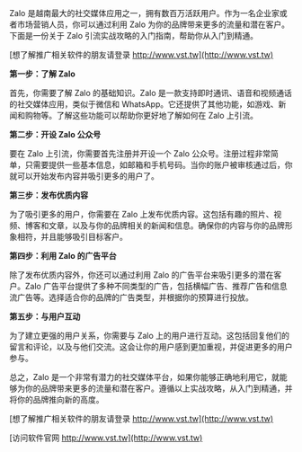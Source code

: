 Zalo 是越南最大的社交媒体应用之一，拥有数百万活跃用户。作为一名企业家或者市场营销人员，你可以通过利用 Zalo 为你的品牌带来更多的流量和潜在客户。下面是一份关于 Zalo 引流实战攻略的入门指南，帮助你从入门到精通。

[想了解推广相关软件的朋友请登录 http://www.vst.tw](http://www.vst.tw)

**第一步：了解 Zalo**

首先，你需要了解 Zalo 的基础知识。Zalo 是一款支持即时通讯、语音和视频通话的社交媒体应用，类似于微信和 WhatsApp。它还提供了其他功能，如游戏、新闻和购物等。了解这些功能可以帮助你更好地了解如何在 Zalo 上引流。

**第二步：开设 Zalo 公众号**

要在 Zalo 上引流，你需要首先注册并开设一个 Zalo 公众号。注册过程非常简单，只需要提供一些基本信息，如邮箱和手机号码。当你的账户被审核通过后，你就可以开始发布内容并吸引更多的用户了。

**第三步：发布优质内容**

为了吸引更多的用户，你需要在 Zalo 上发布优质内容。这包括有趣的照片、视频、博客和文章，以及与你的品牌相关的新闻和信息。确保你的内容与你的品牌形象相符，并且能够吸引目标客户。

**第四步：利用 Zalo 的广告平台**

除了发布优质内容外，你还可以通过利用 Zalo 的广告平台来吸引更多的潜在客户。Zalo 广告平台提供了多种不同类型的广告，包括横幅广告、推荐广告和信息流广告等。选择适合你的品牌的广告类型，并根据你的预算进行投放。

**第五步：与用户互动**

为了建立更强的用户关系，你需要与 Zalo 上的用户进行互动。这包括回复他们的留言和评论，以及与他们交流。这会让你的用户感到更加重视，并促进更多的用户参与。

总之，Zalo 是一个非常有潜力的社交媒体平台，如果你能够正确地利用它，就能够为你的品牌带来更多的流量和潜在客户。遵循以上实战攻略，从入门到精通，并将你的品牌推向新的高度。

[想了解推广相关软件的朋友请登录 http://www.vst.tw](http://www.vst.tw)


[访问软件官网 http://www.vst.tw](http://www.vst.tw)
